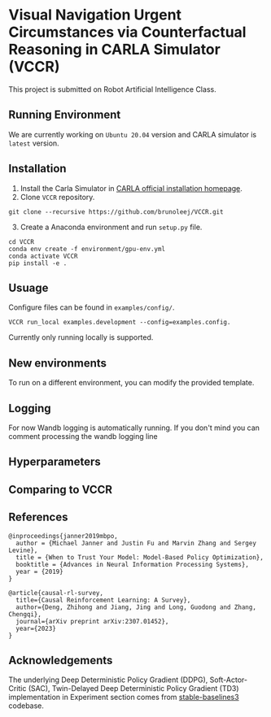 # Visual Navigation Urgent Circumstances via Counterfactual Reasoning in CARLA Simulator (VCCR)
This project is submitted on Robot Artificial Intelligence Class.

## Running Environment
We are currently working on `Ubuntu 20.04` version and CARLA simulator is `latest` version.

## Installation
1. Install the Carla Simulator in [CARLA official installation homepage](https://carla.readthedocs.io/en/latest/build_linux/).
2. Clone `VCCR` repository.
```
git clone --recursive https://github.com/brunoleej/VCCR.git
```
3. Create a Anaconda environment and run `setup.py` file.
```
cd VCCR
conda env create -f environment/gpu-env.yml
conda activate VCCR
pip install -e .
```

## Usuage
Configure files can be found in `examples/config/`.
```
VCCR run_local examples.development --config=examples.config.
```
Currently only running locally is supported.
## New environments
To run on a different environment, you can modify the provided template. 

## Logging
For now Wandb logging is automatically running. If you don't mind you can comment processing the wandb logging line

## Hyperparameters


## Comparing to VCCR


## References
```
@inproceedings{janner2019mbpo,
  author = {Michael Janner and Justin Fu and Marvin Zhang and Sergey Levine},
  title = {When to Trust Your Model: Model-Based Policy Optimization},
  booktitle = {Advances in Neural Information Processing Systems},
  year = {2019}
}

@article{causal-rl-survey,
  title={Causal Reinforcement Learning: A Survey},
  author={Deng, Zhihong and Jiang, Jing and Long, Guodong and Zhang, Chengqi},
  journal={arXiv preprint arXiv:2307.01452},
  year={2023}
}
```

## Acknowledgements
The underlying Deep Deterministic Policy Gradient (DDPG), Soft-Actor-Critic (SAC), Twin-Delayed Deep Deterministic Policy Gradient (TD3) implementation in Experiment section comes from [stable-baselines3](https://github.com/DLR-RM/stable-baselines3) codebase.
